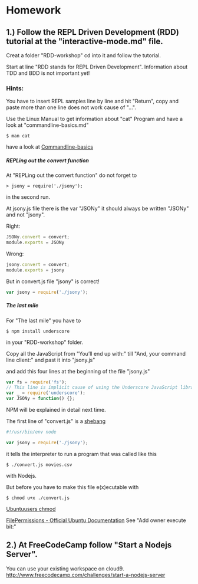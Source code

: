 # Homework


## 1.) Follow the REPL Driven Development (RDD) tutorial at the "interactive-mode.md" file.

Creat a folder "RDD-workshop" cd into it and follow the tutorial.

Start at line "RDD stands for REPL Driven Development".
Information about TDD and BDD is not important yet!



### Hints: 
You have to insert REPL samples line by line and hit "Return",
copy and paste more than one line does not work cause of "...".



Use the Linux Manual to get information about "cat" Program
and have a look at "commandline-basics.md"

```shell
$ man cat
```
have a look at [Commandline-basics](https://github.com/Goyapa/COG-01/blob/master/commandline/Basic-cammands/commandline-basics.md)

##### REPLing out the convert function
At "REPLing out the convert function" do not forget to

```shell
> jsony = require('./jsony');
```
in the second run.


At jsony.js file there is the var "JSONy" it should always be written "JSONy" and not "jsony".

Right:
```javascript
JSONy.convert = convert;
module.exports = JSONy
```

Wrong:
```javascript
jsony.convert = convert;
module.exports = jsony
```

But in convert.js file "jsony" is correct!
```javascript
var jsony = require('./jsony');
```

##### The last mile
For "The last mile" you have to
```shell
$ npm install underscore
```
in your "RDD-workshop" folder.

Copy all the JavaScript from "You’ll end up with:" till "And, your command line client:" and past it into "jsony.js"

and add this four lines at the beginning of the file "jsony.js"

```javascript
var fs = require('fs');
// This line is implicit cause of using the Underscore JavaScript library
var _ = require('underscore');
var JSONy = function() {};
```
NPM will be explained in detail next time.

The first line of "convert.js" is a [shebang](https://en.wikipedia.org/wiki/Shebang_(Unix))
```javascript
#!/usr/bin/env node

var jsony = require('./jsony');

```
it tells the interpreter to run a program that was called like this
```shell
$ ./convert.js movies.csv
```
with Nodejs.

But before you have to make this file e(x)ecutable with
```shell
$ chmod u+x ./convert.js
```
[Ubuntuusers chmod](https://wiki.ubuntuusers.de/chmod/)

[FilePermissions - Official Ubuntu Documentation](https://help.ubuntu.com/community/FilePermissions)
 See "Add owner execute bit:"


## 2.) At FreeCodeCamp follow "Start a Nodejs Server".

You can use your existing workspace on cloud9.
http://www.freecodecamp.com/challenges/start-a-nodejs-server